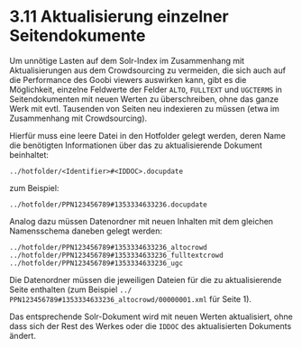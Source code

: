 # 3.11 Aktualisierung einzelner Seitendokumente

Um unnötige Lasten auf dem Solr-Index im Zusammenhang mit Aktualisierungen aus dem Crowdsourcing zu vermeiden, die sich auch auf die Performance des Goobi viewers auswirken kann, gibt es die Möglichkeit, einzelne Feldwerte der Felder `ALTO`, `FULLTEXT` und `UGCTERMS` in Seitendokumenten mit neuen Werten zu überschreiben, ohne das ganze Werk mit evtl. Tausenden von Seiten neu indexieren zu müssen \(etwa im Zusammenhang mit Crowdsourcing\).

Hierfür muss eine leere Datei in den Hotfolder gelegt werden, deren Name die benötigten Informationen über das zu aktualisierende Dokument beinhaltet:

```text
../hotfolder/<Identifier>#<IDDOC>.docupdate
```

zum Beispiel:

```text
../hotfolder/PPN123456789#1353334633236.docupdate
```

Analog dazu müssen Datenordner mit neuen Inhalten mit dem gleichen Namensschema daneben gelegt werden:

```text
../hotfolder/PPN123456789#1353334633236_altocrowd
../hotfolder/PPN123456789#1353334633236_fulltextcrowd
../hotfolder/PPN123456789#1353334633236_ugc
```

Die Datenordner müssen die jeweiligen Dateien für die zu aktualisierende Seite enthalten \(zum Beispiel `../ PPN123456789#1353334633236_altocrowd/00000001.xml` für Seite 1\).

Das entsprechende Solr-Dokument wird mit neuen Werten aktualisiert, ohne dass sich der Rest des Werkes oder die `IDDOC` des aktualisierten Dokuments ändert.

